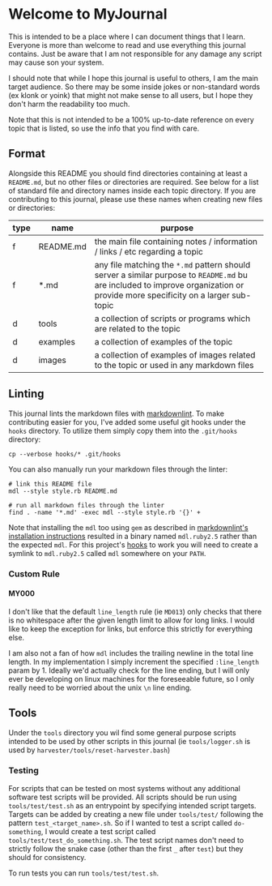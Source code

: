 # Welcome to MyJournal

This is intended to be a place where I can document things that I learn. Everyone is more than welcome to read and use
everything this journal contains. Just be aware that I am not responsible for any damage any script may cause son your
system.

I should note that while I hope this journal is useful to others, I am the main target audience. So there may be some
inside jokes or non-standard words (ex klonk or yoink) that might not make sense to all users, but I hope they don't
harm the readability too much.

Note that this is not intended to be a 100% up-to-date reference on every topic that is listed, so use the info that you
find with care.

## Format

Alongside this README you should find directories containing at least a `README.md`, but no other files or directories
are required. See below for a list of standard file and directory names inside each topic directory. If you are
contributing to this journal, please use these names when creating new files or directories:

| type | name      | purpose                                                                                                                                                                       |
|------|-----------|-------------------------------------------------------------------------------------------------------------------------------------------------------------------------------|
| f    | README.md | the main file containing notes / information / links / etc regarding a topic                                                                                                  |
| f    | *.md      | any file matching the `*.md` pattern should server a similar purpose to `README.md` bu are included to improve organization or provide more specificity on a larger sub-topic |
| d    | tools     | a collection of scripts or programs which are related to the topic                                                                                                            |
| d    | examples  | a collection of examples of the topic                                                                                                                                         |
| d    | images    | a collection of examples of images related to the topic or used in any markdown files                                                                                         |

## Linting

This journal lints the markdown files with [markdownlint](https://github.com/markdownlint/markdownlint). To make
contributing easier for you, I've added some useful git hooks under the `hooks` directory. To utilize them simply copy
them into the `.git/hooks` directory:

```shell
cp --verbose hooks/* .git/hooks
```

You can also manually run your markdown files through the linter:

```shell
# link this README file
mdl --style style.rb README.md

# run all markdown files through the linter
find . -name '*.md' -exec mdl --style style.rb '{}' +
```

Note that installing the `mdl` too using `gem` as described in [markdownlint's installation instructions](https://github.com/markdownlint/markdownlint#installation)
resulted in a binary named `mdl.ruby2.5` rather than the expected `mdl`. For this project's [hooks](/hooks) to work you
will need to create a symlink to `mdl.ruby2.5` called `mdl` somewhere  on your `PATH`.

### Custom Rule

#### MY000

I don't like that the default `line_length` rule (ie `MD013`) only checks that there is no whitespace after the given
length limit to allow for long links. I would like to keep the exception for links, but enforce this strictly for
everything else.

I am also not a fan of how `mdl` includes the trailing newline in the total line length. In my implementation I simply
increment the specified `:line_length` param by 1. Ideally we'd actually check for the line ending, but I will only ever
be developing on linux machines for the foreseeable future, so I only really need to be worried about the unix `\n`
line ending.

## Tools

Under the `tools` directory you wil find some general purpose scripts intended to be used by other scripts in this
journal (ie `tools/logger.sh` is used by `harvester/tools/reset-harvester.bash`)

### Testing

For scripts that can be tested on most systems without any additional software test scripts will be provided. All
scripts should be run using `tools/test/test.sh` as an entrypoint by specifying intended script targets. Targets can be
added by creating a new file under `tools/test/` following the pattern `test_<target_name>.sh`. So if I wanted to test
a script called `do-something`, I would create a test script called `tools/test/test_do_something.sh`. The test script
names don't need to strictly follow the snake case (other than the first `_` after `test`) but they should for
consistency.

To run tests you can run `tools/test/test.sh`.
